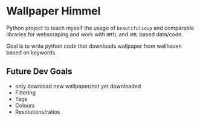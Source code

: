 # Wallpaper Himmel

Python project to teach myself the usage of `beautifulsoup` and comparable libraries for webscraping and work with `HMTL` and `XML` based data/code.

Goal is to write python code that downloads wallpaper from wallhaven based on keywords.

## Future Dev Goals

- only download new wallpaper/not yet downloaded
- Filtering 
- Tags
- Colours
- Resolutions/ratios
